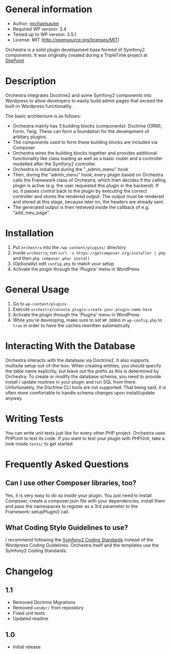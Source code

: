 General information
===================
* Author: [michaelsauter](https://github.com/michaelsauter)
* Required WP version: 3.4
* Tested up to WP version: 3.5.1
* License: MIT (http://opensource.org/licenses/MIT)

Orchestra is a solid plugin development base formed of Symfony2 components. It was originally created during a TripleTime project at [SitePoint](http://www.sitepoint.com)


Description
===========

Orchestra integrates Doctrine2 and some Symfony2 components into Wordpress to allow developers to easily build admin pages that exceed the built-in Wordpress functionality.

The basic architecture is as follows:
* Orchestra mainly has 3 building blocks (components): Doctrine (ORM), Form, Twig. These can form a foundation for the development of arbitary plugins.
* The components used to form these building blocks are included via Composer
* Orchestra wires the building blocks together and provides additional functionality like class loading as well as a basic router and a controller modelled after the Symfony2 controller.
* Orchestra is initialized during the "_admin_menu" hook
* Then, during the "admin_menu" hook, every plugin based on Orchestra calls the Framework class of Orchestra, which then decides if the calling plugin is active (e.g. the user requested this plugin in the backend). If so, it passes control back to the plugin by executing the correct controller and stores the rendered output. The output must be rendered and stored at this stage, because later on, the headers are already sent.
* The generated output is then retrieved inside the callback of e.g. "add_meu_page".


Installation
============

1. Put `orchestra` into the `/wp-content/plugins/` directory
2. Inside `orchestra`, run `curl -s https://getcomposer.org/installer | php` and then `php composer.phar install`
3. (Optionally) edit `config.php` to match your setup
4. Activate the plugin through the 'Plugins' menu in WordPress


General Usage
=============

1. Go to `wp-content/plugins`
2. Execute `orchestra/console plugin:create your-plugin-name-here`
3. Activate the plugin through the 'Plugins' menu in WordPress
4. While you're developing, make sure to set `WP_DEBUG` in `wp-config.php` to `true` in order to have the caches rewritten automatically


Interacting With the Database
=============================
Orchestra interacts with the database via Doctrine2. It also supports multisite setup out-of-the-box. When creating entities, you should specify the table name explicitly, but leave out the prefix as this is determined by Orchestra.
To create or modify the database schema, you need to provide install / update routines in your plugin and run SQL from there. Unfortunately, the Doctrine CLI tools are not supported. That being said, it is often more comfortable to handle schema changes upon install/update anyway.


Writing Tests
=============
You can write unit tests just like for every other PHP project. Orchestra uses PHPUnit to test its code. If you want to test your plugin with PHPUnit, take a look inside `tests/` to get started.


Frequently Asked Questions
==========================

Can I use other Composer libraries, too?
----------------------------------------

Yes, it is very easy to do so inside your plugin. You just need to  install Composer, create a composer.json file with your dependencies, install them and pass the namespaces to register as a 3rd parameter to the Framework::setupPlugin() call.

What Coding Style Guidelines to use?
------------------------------------

I recommend following the [Symfony2 Coding Standards](http://symfony.com/doc/2.0/contributing/code/standards.html) instead of the Wordpress Coding Guidelines. Orchestra itself and the templates use the Symfony2 Coding Standards.


Changelog
=========

1.1
---
* Removed Doctrine Migrations
* Removed `vendor/` from repository
* Fixed unit tests
* Updated readme

1.0
---
* Initial release